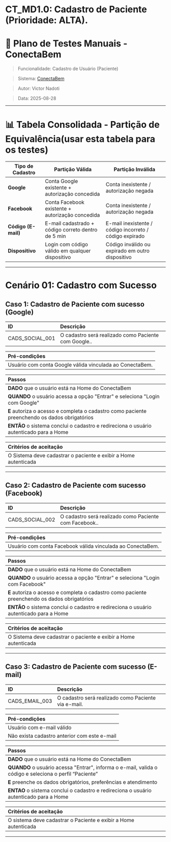 # CT_MD1.0: Cadastro de Paciente (Prioridade: ALTA).

# 🧪 Plano de Testes Manuais - ConectaBem
> Funcionalidade: Cadastro de Usuário (Paciente)

> Sistema: [ConectaBem](https://conecta-bem-front.vercel.app/)

> Autor: Victor Nadoti

> Data: 2025-08-28

---

# 📊 Tabela Consolidada - Partição de Equivalência(usar esta tabela para os testes)

| Tipo de Cadastro    | Partição Válida                                    | Partição Inválida                                       |
| ------------------- | -------------------------------------------------- | ------------------------------------------------------- |
| **Google**          | Conta Google existente + autorização concedida     | Conta inexistente / autorização negada                  |
| **Facebook**        | Conta Facebook existente + autorização concedida   | Conta inexistente / autorização negada                  |
| **Código (E-mail)** | E-mail cadastrado + código correto dentro de 5 min | E-mail inexistente / código incorreto / código expirado |
| **Dispositivo**     | Login com código válido em qualquer dispositivo    | Código inválido ou expirado em outro dispositivo        |

--- 

# Cenário 01: Cadastro com Sucesso

## Caso 1: Cadastro de Paciente com sucesso (Google)

| ID                | Descrição                                           |
| :---------------- | :-------------------------------------------------- |
| CADS\_SOCIAL\_001 | O cadastro será realizado como Paciente com Google.. |

| **Pré-condições**                                 |
| :------------------------------------------------ |
| Usuário com conta Google válida vinculada ao ConectaBem. |

| **Passos**                                                  |
| :---------------------------------------------------------- |
| **DADO** que o usuário está na Home do ConectaBem           |
| **QUANDO** o usuário acessa a opção "Entrar" e seleciona "Login com Google" | 
| **E** autoriza o acesso e completa o cadastro como paciente preenchendo os dados obrigatórios
| **ENTÃO** o sistema conclui o cadastro e redireciona o usuário autenticado para a Home |

| **Critérios de aceitação**                                                 |
| :------------------------------------------------------------------------- |
| O Sistema deve cadastrar o paciente e exibir a Home autenticada |

___ 


## Caso 2: Cadastro de Paciente com sucesso (Facebook)
| ID                | Descrição                                           |
| :---------------- | :-------------------------------------------------- |
| CADS\_SOCIAL\_002 | O cadastro será realizado como Paciente com Facebook.. |

| **Pré-condições**                                 |
| :------------------------------------------------ |
| Usuário com conta Facebook válida vinculada ao ConectaBem. |

| **Passos**                                                  |
| :---------------------------------------------------------- |
| **DADO** que o usuário está na Home do ConectaBem           |
| **QUANDO** o usuário acessa a opção "Entrar" e seleciona "Login com Facebook" |
| **E** autoriza o acesso e completa o cadastro como paciente preenchendo os dados obrigatórios |
| **ENTÃO** o sistema conclui o cadastro e redireciona o usuário autenticado para a Home |

| **Critérios de aceitação**                                                 |
| :------------------------------------------------------------------------- |
| O Sistema deve cadastrar o paciente e exibir a Home autenticada |

___ 

## Caso 3: Cadastro de Paciente com sucesso (E-mail)
| ID                | Descrição                                           |
| :---------------- | :-------------------------------------------------- |
| CADS\_EMAIL\_003 | O cadastro será realizado como Paciente via e-mail. |

| **Pré-condições**                                 |
| :------------------------------------------------ |
| Usuário com e-mail válido |
| Não exista cadastro anterior com este e-mail |

| **Passos**                                                  |
| :---------------------------------------------------------- |
| **DADO** que o usuário está na Home do ConectaBem |
| **QUANDO** o usuário acessa "Entrar", informa o e-mail, valida o código e seleciona o perfil “Paciente”  |
| **E** preenche os dados obrigatórios, preferências e atendimento |
| **ENTAO** o sistema conclui o cadastro e redireciona o usuário autenticado para a Home |


| **Critérios de aceitação**                                                 |
| :------------------------------------------------------------------------- |
| O sistema deve cadastrar o Paciente e exibir a Home autenticada |

___ 
